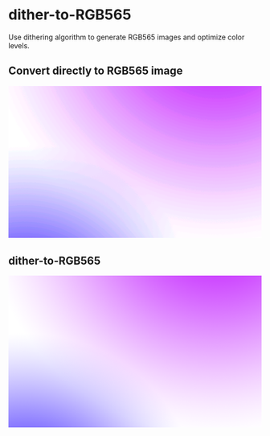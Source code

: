 # dither-to-RGB565
 Use dithering algorithm to generate RGB565 images and optimize color levels.



## Convert directly to RGB565 image 
![img](./565.png)  
  


## dither-to-RGB565
![img](./to565.png)  




